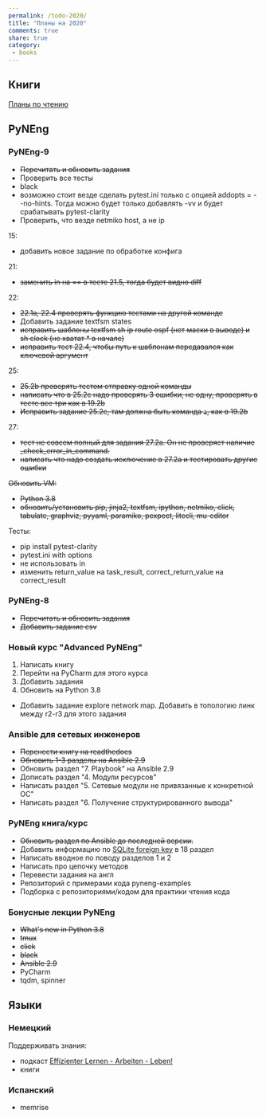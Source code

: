 ```yaml
---
permalink: /todo-2020/
title: "Планы на 2020"
comments: true
share: true
category:
 - books
---
```



## Книги

[Планы по чтению](https://natenka.github.io/to-read-2020/)

## PyNEng

### PyNEng-9

* ~~Перечитать и обновить задания~~
* Проверить все тесты
* black
* возможно стоит везде сделать pytest.ini только с опцией addopts = --no-hints.
  Тогда  можно будет только добавлять -vv и будет срабатывать pytest-clarity
* Проверить, что везде netmiko host, а не ip


15:

* добавить новое задание по обработке конфига

21:

* ~~заменить in на == в тесте 21.5, тогда будет видно diff~~

22:

* ~~22.1a, 22.4 проверять функцию тестами на другой команде~~
* Добавить задание textfsm states
* ~~исправить шаблоны textfsm sh ip route ospf (нет маски в выводе) и sh clock (не хватат * в начале)~~
* ~~исправить тест 22.4, чтобы путь к шаблонам передавался как ключевой аргумент~~

25:

* ~~25.2b проверять тестом отправку одной команды~~
* ~~написать что в 25.2c надо проверять 3 ошибки, не одну, проверять в тесте все три как в 19.2b~~
* ~~Исправить задание 25.2c, там должна быть команда `a`, как в 19.2b~~

27:

* ~~тест не совсем полный для задания 27.2а. Он не проверяет наличие _check_error_in_command.~~
* ~~написать что надо создать исключение в 27.2a и тестировать другие ошибки~~


~~Обновить VM:~~

* ~~Python 3.8~~
* ~~обновить/установить pip, jinja2, textfsm, ipython, netmiko, click, tabulate, graphviz, pyyaml, paramiko, pexpect, litecli, mu-editor~~


Тесты:

* pip install pytest-clarity
* pytest.ini with options
* не использовать in
* изменить return_value на task_result, correct_return_value на correct_result

### PyNEng-8

* ~~Перечитать и обновить задания~~
* ~~Добавить задание csv~~

### Новый курс "Advanced PyNEng"

1. Написать книгу
2. Перейти на PyCharm для этого курса
3. Добавить задания
4. Обновить на Python 3.8


* Добавить задание explore network map. Добавить в топологию линк между r2-r3 для этого задания

### Ansible для сетевых инженеров

* ~~Перенести книгу на readthedocs~~
* ~~Обновить 1-3 разделы на Ansible 2.9~~
* Обновить раздел "7. Playbook" на Ansible 2.9
* Дописать раздел "4. Модули ресурсов"
* Написать раздел "5. Сетевые модули не привязанные к конкретной ОС"
* Написать раздел "6. Получение структурированного вывода"


### PyNEng книга/курс

* ~~Обновить раздел по Ansible до последней версии.~~
* Добавить информацию по [SQLite foreign key](https://pyneng.github.io/pyneng-3/db-foreign-key/) в 18 раздел
* Написать вводное по поводу разделов 1 и 2
* Написать про цепочку методов
* Перевести задания на англ
* Репозиторий с примерами кода pyneng-examples
* Подборка с репозиториями/кодом для практики чтения кода

### Бонусные лекции PyNEng

* ~~What's new in Python 3.8~~
* ~~tmux~~
* ~~click~~
* ~~black~~
* ~~Ansible 2.9~~
* PyCharm
* tqdm, spinner

## Языки

### Немецкий

Поддерживать знания:

* подкаст [Effizienter Lernen - Arbeiten - Leben!](https://www.selbst-management.biz/podcast-2/)
* книги

### Испанский

* memrise

